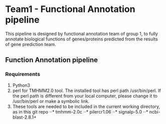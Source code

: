 # Team1 - Functional Annotation pipeline
This pipeline is designed by functional annotation team of group 1, to fully annotate biological functions of genes/proteins predicted from the results of gene prediction team. 
## Function Annotation pipeline
### Requirements
1. Python3
2. perl for TMHMM2.0 tool. The installed tool has perl path /usr/bin/perl. If the perl path is different from your local computer, please change it to /usr/bin/perl or make a symbolic link. 
3. These tools are needed to be included in the current working directory, as in this git repo
⋅⋅* tmhmm-2.0c
⋅⋅* pilercr1.06
⋅⋅* signalp-5.0
⋅⋅* ncbi-blast-2.8.1+
